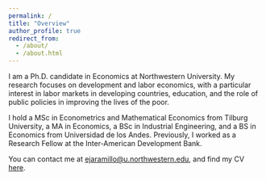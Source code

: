```yaml
---
permalink: /
title: "Overview"
author_profile: true
redirect_from: 
  - /about/
  - /about.html
---
```


I am a Ph.D. candidate in Economics at Northwestern University. My research focuses on development and labor economics, with a particular interest in labor markets in developing countries, education, and the role of public policies in improving the lives of the poor.

I hold a MSc in Econometrics and Mathematical Economics from Tilburg University, a MA in Economics, a BSc in Industrial Engineering, and a BS in Economics from Universidad de los Andes. Previously, I worked as a Research Fellow at the Inter-American Development Bank.

You can contact me at ejaramillo@u.northwestern.edu, and find my CV [here](/files/CV1.pdf).
